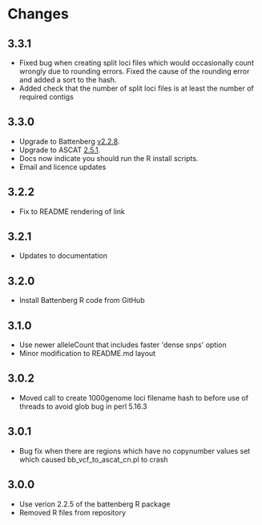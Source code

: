 # Changes

## 3.3.1

* Fixed bug when creating split loci files which would occasionally count wrongly due to rounding errors. Fixed the cause of the rounding error and added a sort to the hash.
* Added check that the number of split loci files is at least the number of required contigs


## 3.3.0

* Upgrade to Battenberg [v2.2.8](https://github.com/Wedge-Oxford/battenberg/releases/tag/v2.2.8).
* Upgrade to ASCAT [2.5.1](https://github.com/Crick-CancerGenomics/ascat/releases/tag/v2.5.1).
* Docs now indicate you should run the R install scripts.
* Email and licence updates

## 3.2.2

* Fix to README rendering of link

## 3.2.1

* Updates to documentation

## 3.2.0

* Install Battenberg R code from GitHub

## 3.1.0

* Use newer alleleCount that includes faster 'dense snps' option
* Minor modification to README.md layout

## 3.0.2

* Moved call to create 1000genome loci filename hash to before use of threads to avoid glob bug in perl 5.16.3

## 3.0.1

* Bug fix when there are regions which have no copynumber values set which caused bb_vcf_to_ascat_cn.pl to crash

## 3.0.0

* Use verion 2.2.5 of the battenberg R package
* Removed R files from repository
